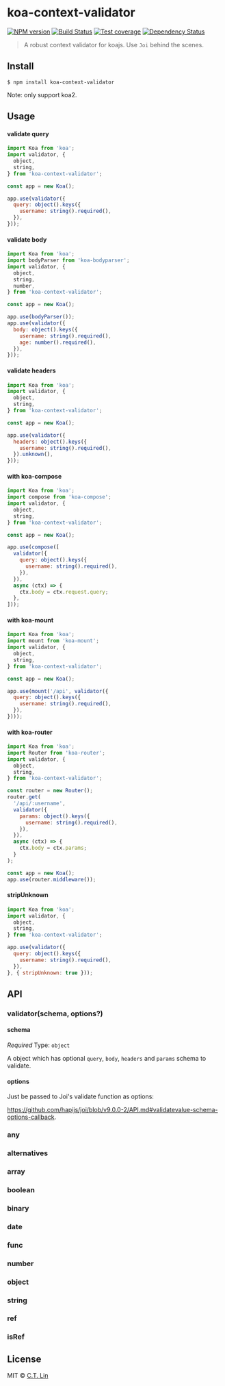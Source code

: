 # koa-context-validator

[![NPM version][npm-image]][npm-url]
[![Build Status][travis-image]][travis-url]
[![Test coverage][coveralls-image]][coveralls-url]
[![Dependency Status][david_img]][david_site]

> A robust context validator for koajs. Use `Joi` behind the scenes.


## Install

```
$ npm install koa-context-validator
```

Note: only support koa2.

## Usage

#### validate query

```js
import Koa from 'koa';
import validator, {
  object,
  string,
} from 'koa-context-validator';

const app = new Koa();

app.use(validator({
  query: object().keys({
    username: string().required(),
  }),
}));
```

#### validate body

```js
import Koa from 'koa';
import bodyParser from 'koa-bodyparser';
import validator, {
  object,
  string,
  number,
} from 'koa-context-validator';

const app = new Koa();

app.use(bodyParser());
app.use(validator({
  body: object().keys({
    username: string().required(),
    age: number().required(),
  }),
}));
```

#### validate headers

```js
import Koa from 'koa';
import validator, {
  object,
  string,
} from 'koa-context-validator';

const app = new Koa();

app.use(validator({
  headers: object().keys({
    username: string().required(),
  }).unknown(),
}));
```

#### with koa-compose

```js
import Koa from 'koa';
import compose from 'koa-compose';
import validator, {
  object,
  string,
} from 'koa-context-validator';

const app = new Koa();

app.use(compose([
  validator({
    query: object().keys({
      username: string().required(),
    }),
  }),
  async (ctx) => {
    ctx.body = ctx.request.query;
  },
]));
```

#### with koa-mount

```js
import Koa from 'koa';
import mount from 'koa-mount';
import validator, {
  object,
  string,
} from 'koa-context-validator';

const app = new Koa();

app.use(mount('/api', validator({
  query: object().keys({
    username: string().required(),
  }),
})));
```

#### with koa-router

```js
import Koa from 'koa';
import Router from 'koa-router';
import validator, {
  object,
  string,
} from 'koa-context-validator';

const router = new Router();
router.get(
  '/api/:username',
  validator({
    params: object().keys({
      username: string().required(),
    }),
  }),
  async (ctx) => {
    ctx.body = ctx.params;
  }
);

const app = new Koa();
app.use(router.middleware());
```

#### stripUnknown

```js
import Koa from 'koa';
import validator, {
  object,
  string,
} from 'koa-context-validator';

app.use(validator({
  query: object().keys({
    username: string().required(),
  }),
}, { stripUnknown: true }));
```

## API

### validator(schema, options?)

#### schema

*Required*
Type: `object`

A object which has optional `query`, `body`, `headers` and `params` schema to validate.

#### options

Just be passed to Joi's validate function as options:

https://github.com/hapijs/joi/blob/v9.0.0-2/API.md#validatevalue-schema-options-callback.

### any
### alternatives
### array
### boolean
### binary
### date
### func
### number
### object
### string
### ref
### isRef

## License

MIT © [C.T. Lin](https://github.com/chentsulin/koa-context-validator)

[npm-image]: https://badge.fury.io/js/koa-context-validator.svg
[npm-url]: https://npmjs.org/package/koa-context-validator
[travis-image]: https://travis-ci.org/chentsulin/koa-context-validator.svg
[travis-url]: https://travis-ci.org/chentsulin/koa-context-validator
[coveralls-image]: https://coveralls.io/repos/chentsulin/koa-context-validator/badge.svg?branch=master&service=github
[coveralls-url]: https://coveralls.io/r/chentsulin/koa-context-validator?branch=master
[david_img]: https://david-dm.org/chentsulin/koa-context-validator.svg
[david_site]: https://david-dm.org/chentsulin/koa-context-validator

